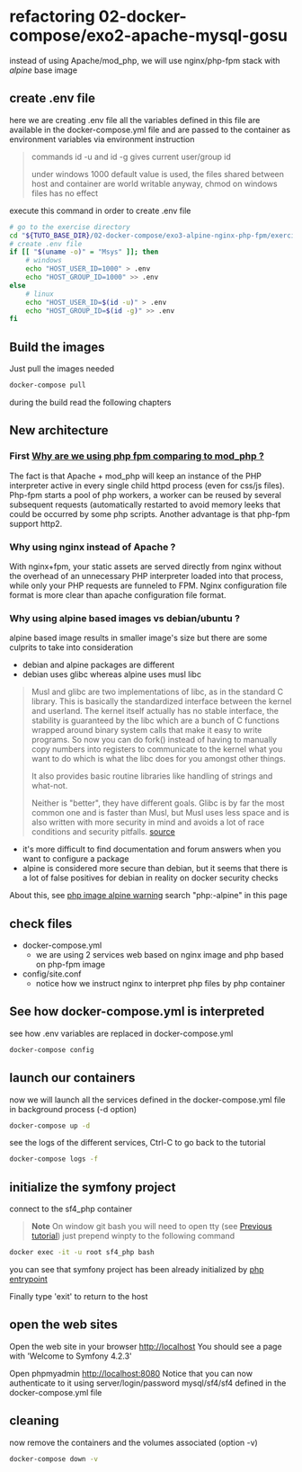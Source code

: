 # refactoring 02-docker-compose/exo2-apache-mysql-gosu 
instead of using Apache/mod_php, we will use nginx/php-fpm stack with *alpine* base image

## create .env file
here we are creating .env file
all the variables defined in this file are available in the docker-compose.yml file
and are passed to the container as environment variables via environment instruction

> commands id -u and id -g gives current user/group id
> 
> under windows 1000 default value is used, the files shared between host and container
> are world writable anyway, chmod on windows files has no effect

execute this command in order to create .env file
```bash
# go to the exercise directory
cd "${TUTO_BASE_DIR}/02-docker-compose/exo3-alpine-nginx-php-fpm/exercise"
# create .env file
if [[ "$(uname -o)" = "Msys" ]]; then
    # windows
    echo "HOST_USER_ID=1000" > .env
    echo "HOST_GROUP_ID=1000" >> .env
else
    # linux
    echo "HOST_USER_ID=$(id -u)" > .env
    echo "HOST_GROUP_ID=$(id -g)" >> .env
fi
```

## Build the images
Just pull the images needed
```bash
docker-compose pull
```
during the build read the following chapters

## New architecture

### First [Why are we using php fpm comparing to mod_php ?](https://www.inmotionhosting.com/support/product-guides/wordpress-hosting/php-fpm-the-future-of-php-handling)

The fact is that Apache + mod_php will keep an instance of the 
PHP interpreter active in every single child httpd process (even for css/js files).
Php-fpm starts a pool of php workers, a worker can be reused by several subsequent requests (automatically 
restarted to avoid memory leeks that could be occurred by some php scripts.
Another advantage is that php-fpm support http2.

### Why using nginx instead of Apache ?
With nginx+fpm, your static assets are served directly from 
nginx without the overhead of an unnecessary PHP interpreter 
loaded into that process, while only your PHP requests are 
funneled to FPM.
Nginx configuration file format is more clear than apache configuration
file format.
    
### Why using alpine based images vs debian/ubuntu ?
alpine based image results in smaller image's size but there are 
some culprits to take into consideration

* debian and alpine packages are different
* debian uses glibc whereas alpine uses musl libc

 > Musl and glibc are two implementations of libc, as in the standard C library. 
 > This is basically the standardized interface between the kernel and userland. 
 > The kernel itself actually has no stable interface, the stability is guaranteed 
 > by the libc which are a bunch of C functions wrapped around binary system calls 
 > that make it easy to write programs. So now you can do fork() instead of having 
 > to manually copy numbers into registers to communicate to the kernel what you want 
 > to do which is what the libc does for you amongst other things.
 > 
 > It also provides basic routine libraries like handling of strings and what-not.
 >   
 > Neither is "better", they have different goals. Glibc is by far the most common 
 > one and is faster than Musl, but Musl uses less space and is also written with 
 > more security in mind and avoids a lot of race conditions and security pitfalls.
 > [source](https://www.reddit.com/r/linuxmasterrace/comments/41q2m9/eli5_what_is_musl_and_glibc/cz4cy3k?utm_source=share&utm_medium=web2x)
 
* it's more difficult to find documentation and forum answers when 
 you want to configure a package
* alpine is considered more secure than debian, but it seems that 
   there is a lot of false positives for debian in reality on docker security checks

About this, see [php image alpine warning](https://hub.docker.com/_/php/#phpversion-alpine) 
    search "php:<version>-alpine" in this page

## check files
* docker-compose.yml
    * we are using 2 services web based on nginx image and php based on php-fpm image
* config/site.conf
    * notice how we instruct nginx to interpret php files by php container

## See how docker-compose.yml is interpreted
see how .env variables are replaced in docker-compose.yml
```bash
docker-compose config
```

## launch our containers
now we will launch all the services defined in the docker-compose.yml file in background process (-d option)
```bash 
docker-compose up -d
```

see the logs of the different services, Ctrl-C to go back to the tutorial
```bash
docker-compose logs -f
```

## initialize the symfony project
connect to the sf4_php container
> **Note**
> On window git bash you will need to open tty (see [Previous tutorial](../../01-docker/Readme.md))
> just prepend winpty to the following command

```bash
docker exec -it -u root sf4_php bash
```

you can see that symfony project has been already initialized by [php entrypoint](exercise/php/entrypoint.sh)

Finally type 'exit' to return to the host

## open the web sites
Open the web site in your browser [http://localhost](http://localhost)
You should see a page with 'Welcome to Symfony 4.2.3'

Open phpmyadmin [http://localhost:8080](http://localhost:8080)
Notice that you can now authenticate to it using server/login/password mysql/sf4/sf4
defined in the docker-compose.yml file

## cleaning
now remove the containers and the volumes associated (option -v)
```bash
docker-compose down -v
```
